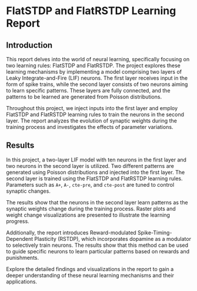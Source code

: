# FlatSTDP and FlatRSTDP Learning Report

## Introduction

This report delves into the world of neural learning, specifically focusing on two learning rules: FlatSTDP and FlatRSTDP. The project explores these learning mechanisms by implementing a model comprising two layers of Leaky Integrate-and-Fire (LIF) neurons. The first layer receives input in the form of spike trains, while the second layer consists of two neurons aiming to learn specific patterns. These layers are fully connected, and the patterns to be learned are generated from Poisson distributions.

Throughout this project, we inject inputs into the first layer and employ FlatSTDP and FlatRSTDP learning rules to train the neurons in the second layer. The report analyzes the evolution of synaptic weights during the training process and investigates the effects of parameter variations.

## Results

In this project, a two-layer LIF model with ten neurons in the first layer and two neurons in the second layer is utilized. Two different patterns are generated using Poisson distributions and injected into the first layer. The second layer is trained using the FlatSTDP and FlatRSTDP learning rules. Parameters such as `A+`, `A-`, `cte-pre`, and `cte-post` are tuned to control synaptic changes.

The results show that the neurons in the second layer learn patterns as the synaptic weights change during the training process. Raster plots and weight change visualizations are presented to illustrate the learning progress.

Additionally, the report introduces Reward-modulated Spike-Timing-Dependent Plasticity (RSTDP), which incorporates dopamine as a modulator to selectively train neurons. The results show that this method can be used to guide specific neurons to learn particular patterns based on rewards and punishments.

Explore the detailed findings and visualizations in the report to gain a deeper understanding of these neural learning mechanisms and their applications.
